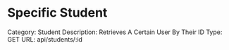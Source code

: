 # Specific Student

Category: Student
Description: Retrieves A Certain User By Their ID
Type: GET
URL: api/students/:id